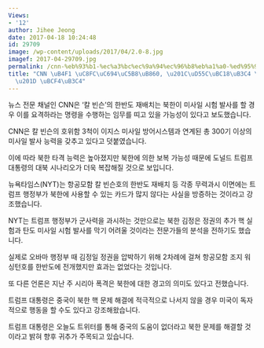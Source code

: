 ```yaml
---
Views:
- '12'
author: Jihee Jeong
date: 2017-04-18 10:24:48
id: 29709
image: /wp-content/uploads/2017/04/2.0-8.jpg
imagef: 2017-04-29709.jpg
permalink: /cnn-%eb%93%b1-%ec%a3%bc%ec%9a%94%ec%96%b8%eb%a1%a0-%ed%95%9c%eb%b0%98%eb%8f%84-%ea%b8%b4%ec%9e%a5-%eb%b3%b4%eb%8f%84/
title: "CNN \uB4F1 \uC8FC\uC694\uC5B8\uB860, \u201C\uD55C\uBC18\uB3C4 \uAE34\uC7A5\
  \u201D \uBCF4\uB3C4"
---
```


뉴스 전문 채널인 CNN은 ‘칼 빈슨’의 한반도 재배치는 북한이 미사일 시험 발사를 할 경우 이를 요격하라는 명령을 수행하는 임무를 띠고 있을 가능성이 있다고 보도했습니다.

CNN은 칼 빈슨의 호위함 3척이 이지스 미사일 방어시스템과 연계된 총 300기 이상의 미사일 발사 능력을 갖추고 있다고 덧붙였습니다.

이에 따라 북한 타격 능력은 높아졌지만 북한에 의한 보복 가능성 때문에 도널드 트럼프 대통령의 대북 시나리오가 더욱 복잡해질 것으로 보입니다.

뉴욕타임스(NYT)는 항공모함 칼 빈슨호의 한반도 재배치 등 각종 무력과시 이면에는 트럼프 행정부가 북한에 사용할 수 있는 카드가 많지 않다는 사실을 방증하는 것이라고 강조했습니다.
  
NYT는 트럼프 행정부가 군사력을 과시하는 것만으로는 북한 김정은 정권의 추가 핵 실험과 탄도 미사일 시험 발사를 막기 어려울 것이라는 전문가들의 분석을 전하기도 했습니다.

실제로 오바마 행정부 때 김정일 정권을 압박하기 위해 2차례에 걸쳐 항공모함 조지 워싱턴호를 한반도에 전개했지만 효과는 없었다는 것입니다.
  
또 다른 언론은 지난 주 시리아 폭격은 북한에 대한 경고의 의미도 있다고 전했습니다.

트럼프 대통령은 중국이 북한 핵 문제 해결에 적극적으로 나서지 않을 경우 미국이 독자적으로 행동을 할 수도 있다고 강조해왔습니다.

트럼프 대통령은 오늘도 트위터를 통해 중국의 도움이 없더라고 북한 문제를 해결할 것이라고 밝혀 향후 귀추가 주목되고 있습니다.